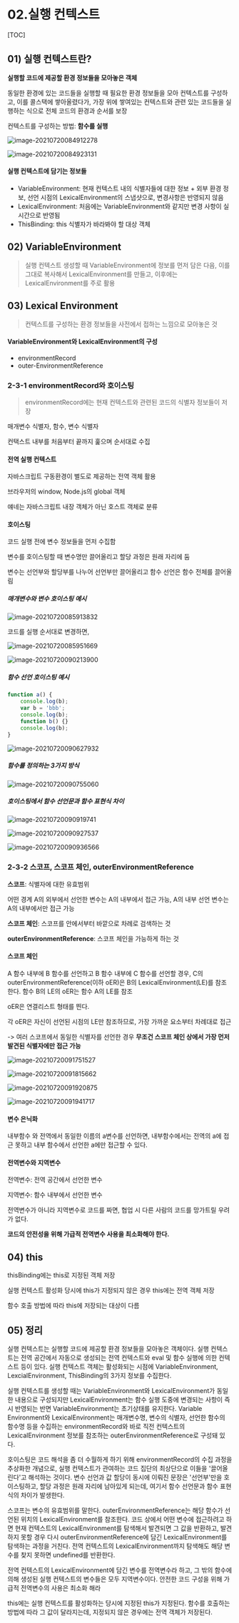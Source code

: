 # 02.실행 컨텍스트

[TOC]

## 01) 실행 컨텍스트란?

<b>실행할 코드에 제공할 환경 정보들을 모아놓은 객체</b>

동일한 환경에 있는 코드들을 실행할 때 필요한 환경 정보들을 모아 컨텍스트를 구성하고, 이를 콜스택에 쌓아올렸다가, 가장 위에 쌓여있는 컨텍스트와 관련 있는 코드들을 실행하는 식으로 전체 코드의 환경과 순서를 보장

컨텍스트를 구성하는 방법: <b>함수를 실행</b>

![image-20210720084912278](02.실행_컨텍스트.assets/image-20210720084912278.png)

![image-20210720084923131](02.실행_컨텍스트.assets/image-20210720084923131.png)

#### 실행 컨텍스트에 담기는 정보들

- VariableEnvironment: 현재 컨텍스트 내의 식별자들에 대한 정보 + 외부 환경 정보, 선언 시점의 LexicalEnvironment의 스냅샷으로, 변경사항은 반영되지 않음
- LexicalEnvironment: 처음에는 VariableEnvironment와 같지만 변경 사항이 실시간으로 반영됨
- ThisBinding: this 식별자가 바라봐야 할 대상 객체



## 02) VariableEnvironment

> 실행 컨텍스트 생성할 때 VariableEnvironment에 정보를 먼저 담은 다음, 이를 그대로 복사해서 LexicalEnvironment를 만들고, 이후에는 LexicalEnvironment를 주로 활용



## 03) Lexical Environment

> 컨텍스트를 구성하는 환경 정보들을 사전에서 접하는 느낌으로 모아놓은 것



#### VariableEnvironment와 LexicalEnvironment의 구성

- environmentRecord
- outer-EnvironmentReference



### 2-3-1 environmentRecord와 호이스팅

> environmentRecord에는 현재 컨텍스트와 관련된 코드의 식별자 정보들이 저장

매개변수 식별자, 함수, 변수 식별자

컨택스트 내부를 처음부터 끝까지 훑으며 순서대로 수집



#### 전역 실행 컨텍스트

자바스크립트 구동환경이 별도로 제공하는 전역 객체 활용

브라우저의 window, Node.js의 global 객체

얘네는 자바스크립트 내장 객체가 아닌 호스트 객체로 분류



#### 호이스팅

코드 실행 전에 변수 정보들을 먼저 수집함

변수를 호이스팅할 때 변수명만 끌어올리고 할당 과정은 원래 자리에 둠

변수는 선언부와 할당부를 나누어 선언부만 끌어올리고 함수 선언은 함수 전체를 끌어올림

##### 매개변수와 변수 호이스팅 예시

![image-20210720085913832](02.실행_컨텍스트.assets/image-20210720085913832.png)

코드를 실행 순서대로 변경하면,

![image-20210720085951669](02.실행_컨텍스트.assets/image-20210720085951669.png)

![image-20210720090213900](02.실행_컨텍스트.assets/image-20210720090213900.png)



##### 함수 선언 호이스팅 예시

```js
function a() {
	console.log(b);
    var b = 'bbb';
    console.log(b);
    function b() {}
    console.log(b);
}
```

![image-20210720090627932](02.실행_컨텍스트.assets/image-20210720090627932.png)

##### 함수를 정의하는 3가지 방식

![image-20210720090755060](02.실행_컨텍스트.assets/image-20210720090755060.png)

##### 호이스팅에서 함수 선언문과 함수 표현식 차이

![image-20210720090919741](02.실행_컨텍스트.assets/image-20210720090919741.png)

![image-20210720090927537](02.실행_컨텍스트.assets/image-20210720090927537.png)

![image-20210720090936566](02.실행_컨텍스트.assets/image-20210720090936566.png)

### 2-3-2 스코프, 스코프 체인, outerEnvironmentReference

<b>스코프</b>: 식별자에 대한 유효범위

어떤 경계 A의 외부에서 선언한 변수는 A의 내부에서 접근 가능, A의 내부 선언 변수는 A의 내부에서만 접근 가능

<b>스코프 체인</b>: 스코프를 안에서부터 바깥으로 차례로 검색하는 것

<b>outerEnvironmentReference</b>: 스코프 체인을 가능하게 하는 것



#### 스코프 체인

A 함수 내부에 B 함수를 선언하고 B 함수 내부에 C 함수를 선언할 경우,  C의 outerEnvironmentReference(이하 oER)은 B의 LexicalEnvironment(LE)를 참조한다. 함수 B의 LE의 oER는 함수 A의 LE를 참조

oER은 연결리스트 형태를 띈다.

각 oER은 자신이 선언된 시점의 LE만 참조하므로, 가장 가까운 요소부터 차례대로 접근

-> 여러 스코프에서 동일한 식별자를 선언한 경우 <b>무조건 스코프 체인 상에서 가장 먼저 발견된 식별자에만 접근 가능</b>

![image-20210720091751527](02.실행_컨텍스트.assets/image-20210720091751527.png)

![image-20210720091815662](02.실행_컨텍스트.assets/image-20210720091815662.png)

![image-20210720091920875](02.실행_컨텍스트.assets/image-20210720091920875.png)

![image-20210720091941717](02.실행_컨텍스트.assets/image-20210720091941717.png)



#### 변수 은닉화

내부함수 와 전역에서 동일한 이름의 a변수를 선언하면, 내부함수에서는 전역의 a에 접근 못하고 내부 함수에서 선언한 a에만 접근할 수 있다.



#### 전역변수와 지역변수

전역변수: 전역 공간에서 선언한 변수

지역변수: 함수 내부에서 선언한 변수



전역변수가 아니라 지역변수로 코드를 짜면, 협업 시 다른 사람의 코드를 망가트릴 우려가 없다.

<b>코드의 안전성을 위해 가급적 전역변수 사용을 최소화해야 한다.</b>



## 04) this

thisBinding에는 this로 지정된 객체 저장

실행 컨텍스트 활성화 당시에 this가 지정되지 않은 경우 this에는 전역 객체 저장

함수 호출 방법에 따라 this에 저장되는 대상이 다름



## 05) 정리

실행 컨텍스트는 실행할 코드에 제공할 환경 정보들을 모아놓은 객체이다. 실행 컨텍스트는 전역 공간에서 자동으로 생성되는 전역 컨텍스트와 eval 및 함수 실행에 의한 컨텍스트 등이 있다. 실행 컨텍스트 객체는 활성화되는 시점에 VariableEnvironment, LexcialEnvironment, ThisBinding의 3가지 정보를 수집한다.

실행 컨텍스트를 생성할 때는 VariableEnvironment와 LexicalEnvironment가 동일한 내용으로 구성되지만 LexicalEnvironment는 함수 실행 도중에 변경되는 사항이 즉시 반영되는 반면 VariableEnvironment는 초기상태를 유지한다. Variable Environment와 LexicalEnvironment는 매개변수명, 변수의 식별자, 선언한 함수의 함수명 등을 수집하는 environmentRecord와 바로 직전 컨텍스트의 LexicalEnvironment 정보를 참조하는 outerEnvironmentReference로 구성돼 있다.

호이스팅은 코드 해석을 좀 더 수월하게 하기 위해 environmentRecord의 수집 과정을 추상화한 개념으로, 실행 컨텍스트가 관여하는 코드 집단의 최상단으로 이들을 '끌어올린다'고 해석하는 것이다. 변수 선언과 값 할당이 동시에 이뤄진 문장은 '선언부'만을 호이스팅하고, 할당 과정은 원래 자리에 남아있게 되는데, 여기서 함수 선언문과 함수 표현식의 차이가 발생한다.

스코프는 변수의 유효범위를 말한다. outerEnvironmentReference는 해당 함수가 선언된 위치의 LexicalEnvironment를 참조한다. 코드 상에서 어떤 변수에 접근하려고 하면 현재 컨텍스트의 LexicalEnvironment를 탐색해서 발견되면 그 값을 반환하고, 발견하지 못할 경우 다시 outerEnvironmentReference에 담긴 LexicalEnvironment를 탐색하는 과정을 거친다. 전역 컨텍스트의 LexicalEnvironment까지 탐색해도 해당 변수를 찾지 못하면 undefined를 반환한다.

전역 컨텍스트의 LexicalEnvironment에 담긴 변수를 전역변수라 하고, 그 밖의 함수에 의해 생성된 실행 컨텍스트의 변수들은 모두 지역변수이다. 안전한 코드 구성을 위해 가급적 전역변수의 사용은 최소화 해라

this에는 실행 컨텍스트를 활성화하는 당시에 지정된 this가 지정된다. 함수를 호출하는 방법에 따라 그 값이 달라지는데, 지정되지 않은 경우에는 전역 객체가 저장된다.

